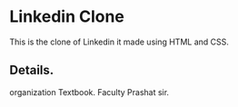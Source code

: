 # Linkedin Clone 
This is the clone of Linkedin it made using HTML and CSS.
## Details.
organization Textbook.
Faculty Prashat sir.
